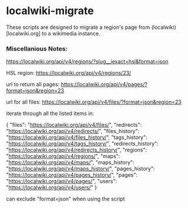 # localwiki-migrate

These scripts are designed to migrate a region's page from (localwiki)[localwiki.org] to a wikimedia instance.

### Miscellanious Notes:


https://localwiki.org/api/v4/regions/?slug__iexact=hsl&format=json

HSL region: https://localwiki.org/api/v4/regions/23/ 

url to return all pages:
https://localwiki.org/api/v4/pages/?format=json&region=23 

url for all files:
https://localwiki.org/api/v4/files/?format=json&region=23

iterate through all the listed items in:

{
    "files": "https://localwiki.org/api/v4/files/", 
    "redirects": "https://localwiki.org/api/v4/redirects/", 
    "files_history": "https://localwiki.org/api/v4/files_history/", 
    "tags_history": "https://localwiki.org/api/v4/tags_history/", 
    "redirects_history": "https://localwiki.org/api/v4/redirects_history/", 
    "regions": "https://localwiki.org/api/v4/regions/", 
    "maps": "https://localwiki.org/api/v4/maps/", 
    "maps_history": "https://localwiki.org/api/v4/maps_history/", 
    "pages_history": "https://localwiki.org/api/v4/pages_history/", 
    "pages": "https://localwiki.org/api/v4/pages/", 
    "users": "https://localwiki.org/api/v4/users/"
}

can exclude "format=json" when using the script